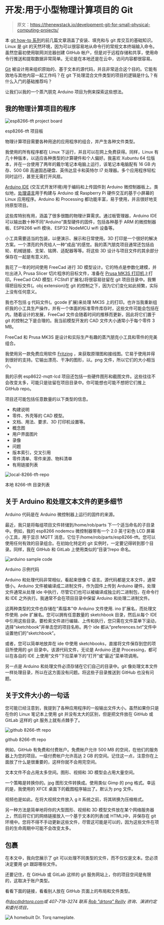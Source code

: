# 开发:用于小型物理计算项目的 Git

> 原文：<https://thenewstack.io/development-git-for-small-physical-computing-projects/>

本 [git how-to 系列](https://thenewstack.io/git-for-managing-small-projects/)的前几篇文章涵盖了安装、填充和与 git 库交互的基础知识。Linux 是 git 的天然环境，因为可以很容易地从命令行的常规文本终端输入命令。虽然您最初使用联网浏览器创建 GitHub 帐户，但是对于远程存储和共享，使用命令行推送和提取数据非常简单。无论是在本地还是在云中，访问内容都很容易。

[Git](https://git-scm.com/) 被设计用来组织原始的、基于文本的源代码，并且非常适合这个目的。它能有效地与其他内容一起工作吗？在 git 下处理混合文件类型的项目的逻辑是什么？有什么入门的基础推荐吗？

让我们以我的一个蒸汽朋克 Arduino 项目为例来探索这些想法。

## 我的物理计算项目的程序

![esp8266-tft project board](img/2fb01e5c4cd0c24dda4c15279056e7b5.png)

esp8266-tft 项目板

物理计算项目需要各种用途的应用程序的组合，并产生各种文件类型。

我使用的所有程序都在 Linux 下运行，并且可以在网上免费获得。同样，Linux 有几十种版本，以适应各种类型的计算硬件和个人偏好。我喜欢 Xubuntu 64 位版本，并在一台使用了两年的戴尔笔记本电脑上运行，该笔记本电脑配有 16 GB 内存、500 GB 高速固态硬盘、英伟达显卡和英特尔 I7 处理器。多个应用程序轻松同时运行，甚至无需打开风扇。

[Arduino IDE](https://www.arduino.cc) (交互式开发环境)用于编码和上传固件到 Arduino 微控制器板上。类似地，[处理语言](https://processing.org/)用于构建与 Arduino 或 Raspberry Pi 硬件交互的基于小屏幕的 Linux 应用程序。Arduino 和 Processing 都功能丰富，易于使用，并且很好地支持原型项目。

这些库特别有用，涵盖了很多很酷的物理计算需求。通过板管理器，Arduino IDE 可以输出数十种不同“Arduino”类型硬件的固件，包括各种基于 ARM 的微控制器板、ESP8266 wifi 模块、ESP32 NodeMCU wifi 设备等。

小工具需要适当的包装，以便演示、展示和日常使用。3D 打印是一个很好的解决方案。一个漂亮的外壳给人一种“成品”的感觉。我的蒸汽朋克项目通常还包括齿轮、机械链接、支架、铭牌、适配器等等。将这些 3D 设计与项目文件的其余部分保存在一起是有意义的。

我花了一年的时间使用 FreeCad 进行 3D 模型设计。它的特点是参数化建模，并吐出进入 Prusa Slicer 切片程序的目标文件，准备在 [Prusa MK3S 打印机](https://www.prusa3d.com/category/original-prusa-i3-mk3s/)上打印。FreeCad CAD 模型(. FCStd1 扩展名)将很容易驻留在 git 项目目录中。我懒得把目标文件(。obj extension)在 git 的控制之下，因为它们变化如此频繁，实际上没有任何意义。

我也不包括 g 代码文件(。gcode 扩展)来处理 MK3S 上的打印。也许当我重新组织我的小工具生产操作，并有一个体面的标准零件库存时，这些文件可能会包括在内。随着设计的发展，FreeCad 文件会随着时间的推移而更新，因此将它们置于 git 的控制之下是合理的。我当前模型开发的 CAD 文件大小通常小于每个零件 3 MB。

FreeCad 和 Prusa MK3S 是设计和实际生产有趣的蒸汽朋克小工具和零件的完美组合。

我使用另一款免费应用软件 [Fritzing](https://fritzing.org/) ，来获取原理图和接线图。它易于使用并得到很好的支持。它输出漂亮、干净的图形，以。png 文件，所以它们的大小相当小。

我的示例 esp8622-mqtt-lcd 项目还包括一些硬件图形和截图文件。这些往往不会改变太多，可能只是驻留在项目目录中。你可能想也可能不想把它们推上 GitHub repo。

项目还可能包括任意数量的以下类型的信息。

*   构建说明
*   零件、外壳等的 CAD 模型。
*   文档、用法、要求、3D 打印机设置等。
*   概念图
*   用户界面图片
*   录像
*   问题
*   版本索引，交叉引用
*   零件清单、零件来源、物料清单
*   有用链接列表

![local-8266-tft-repo](img/4e9f58420b8de0b46d4aa2a1becfd1d8.png)

本地 8266-tft 目录列表

## 关于 Arduino 和处理文本文件的更多细节

Arduino 代码是在 Arduino 微控制器上运行的固件的来源。

最近，我只是将每组项目文件转储到/home/rob/parts 下一个适当命名的子目录中。例如，我的 esp8266 nodemcu 微控制器带有一个 2.0 英寸彩色 LCD 屏幕小工具，用于显示 MQTT 消息，它位于/home/rob/parts/esp8266-tft。您可以使用任何有效的目录组合。在初始化特定的 git 实例时，一定要记得转到那个目录。同样，我在 GitHub 和 GitLab 上使用类似的“目录”/repo 命名。

![arduino sample code](img/ae6f257c102580273d839df73dfccd25.png)

Arduino 示例代码

Arduino 和处理代码非常相似，看起来很像 C 语言。源代码都是文本文件，通常很小。Arduino 文件被编译成二进制文件，作为固件上传到 Arduino 硬件。处理文件通常从处理 ide 中执行，尽管它们也可以被编译成独立的二进制包，在命令行和 IDE 之外执行。我通常不会在项目目录中保留 Arduino 和处理二进制文件。

这两种类型的文件也存储在“素描本”中 Arduino 文件使用. ino 扩展名，而处理文件使用. pde 扩展名。您可以拥有任意数量的 sketchbook 目录，然后从每个 IDE 中引用这些目录。要检索文件进行编辑、上传和执行，您只需在文件菜单下滚动，选择“sketchbook”并单击您的项目名称。两个 ide 都从“preferences.txt”文件中设置他们的“sketchbook”。

或者，您可以简单地放弃在 ide 中使用 sketchbooks，直接将文件保存到您的项目所使用的 git 目录中。该源代码文件，无论是 Arduino 还是 Processing，都可以在各自的 IDE 上使用“文件”下拉菜单下的“打开”或“最近”菜单项调用。

另一点是 Arduino 和处理文件必须存储在它们自己的目录中。git 像处理文本文件一样处理目录，所以在这方面没有问题。将这些子目录推送到 GitHub 也没有问题。

## 关于文件大小的一句话

您可能已经注意到，我提到了各种应用程序的一般输出文件大小。虽然如果你只是在你的 Linux 笔记本上使用 git 并没有太大的区别，但是把文件放在 GitHub 或 GitLab 这样的 git 服务上就有点棘手了。

![github 8266-tft repo](img/4ce82569b42df5653895d3e27a228252.png)

github 8266-tft repo

例如，GitHub 有免费和付费账户。免费帐户允许 500 MB 的空间，在他们的服务器上为您的项目。一级付费帐户允许高达 2 GB 的空间。记住这一点，注意你在上面放了什么是很重要的，这样你就不会用完空间。

文本文件不会占用太多空间。图形、视频和 3D 模型会占用大量空间。

一个策略是转换你的。jpg 图形文件转换成。使用类似 Gimp 的 png 格式。幸运的是，我使用的 XFCE 桌面下的截图程序输出了。默认为 png 文件。

视频也是如此。在将大视频文件放入 g it 系统之前，将其转换为压缩格式。

另一种方法是简单地将你的大型图形、视频和 3D 模型文件放在某个网络服务器上，然后将它们的网络链接放入一个基于文本的列表(或 HTML)中，并保存在 git 环境中。您将不得不手动更新这些文件，尽管这可能是可以的，因为这些文件在项目的生命周期中可能不会改变太多。

## 包裹

在本文中，我向您展示了 git 可以处理不同类型的文件，而不仅仅是文本。您必须决定要用 git 跟踪哪些文件。

还要记住，在 GitHub 或 GitLab 这样的 git 服务网站上，你的项目空间是有限的，这取决于账户类型。

看看下面的链接，看看别人放在 GitHub 页面上的布局和文件类型。

*在[doc@drtorq.com](mailto:doc@drtorq.com)或 407-718-3274 联系 [Rob "drtorq" Reilly](/author/rob-reilly/) 咨询、演讲约定和委托项目。*

![A homebuilt Dr. Torq nameplate.](img/fec5a1cef54212def9a7e7fa0634a1e4.png)

<svg xmlns:xlink="http://www.w3.org/1999/xlink" viewBox="0 0 68 31" version="1.1"><title>Group</title> <desc>Created with Sketch.</desc></svg>